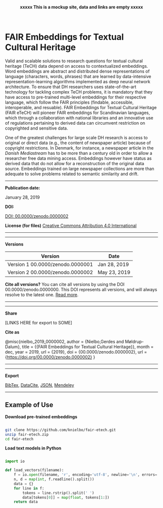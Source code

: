 
<p align="center">
  <b>xxxxx This is a mockup site, data and links are empty xxxxx</b><br>
  <br><br>
</p>

# FAIR Embeddings for Textual Cultural Heritage #

Valid and scalable solutions to research questions for textual cultural heritage (TeCH) data depend on access to contextualized embeddings. Word embeddings are abstract and distributed dense representations of language (characters, words, phrases) that are learned by data-intensive representation-learning algorithms implemented as deep neural network architecture. To ensure that DH researchers uses state-of-the-art technology for tackling complex TeCH problems, it is mandatory that they have access to pre-trained multi-level embeddings for their respective language, which follow the FAIR principles (findable, accessible, interoperable, and resuable). FAIR Embeddings for Textual Cultural Heritage (FAIR eTeCH) will pioneer FAIR embeddings for Scandinavian languages, which through a collaboration with national libraries and an innovative use of regulations pertaining to derived data can circumvent restriction on copyrighted and sensitive data.

One of the greatest challenges for large scale DH research is access to original or direct data (e.g., the content of newspaper article) because of copyright restrictions. In Denmark, for instance, a newspaper article in the *Danish Mediastream* has to be more than a century old in order to allow a researcher free data mining access. Embeddings however have status as derived data that do not allow for a reconstruction of the original data source. Embeddings trained on large newspaper collections are more than adequate to solve problems related to semantic similarity and drift.

---
**Publication date:**

January 28, 2019

**DOI:**

[DOI: 00.0000/zenodo.0000002](https://doi.org/00.0000/zenodo.0000002)

**License (for files)**
[Creative Commons Attribution 4.0 International](http://creativecommons.org/licenses/by/4.0/legalcode)

---

---
**Versions**

|Version|Date|
|---|---|
|Version 1 00.0000/zenodo.0000001|Jan 28, 2019|
|Version 2 00.0000/zenodo.0000002|May 23, 2019|

**Cite all versions?**
You can cite all versions by using the DOI 00.0000/zenodo.0000000. This DOI represents all versions, and will always resolve to the latest one. [Read more](http://help.zenodo.org/#versioning).

---

---
**Share**

[LINKS HERE for export to SOME]

**Cite as**


@misc{nielbo_2019_0000002,
  author    = {Nielbo,Gerdes and Møldrup-Dalum},
  title     = {{FAIR Embeddings for Textual Cultural Heritage}},
  month     = dec,
  year      = 2019,
  url       = {2019},
  doi       = {00.0000/zenodo.0000002},
  url       = {https://doi.org/00.0000/zenodo.0000002}
}

---


---
**Export**

[BibTex](https://zenodo.org/record/0000002/export/hx),
[DataCite](https://zenodo.org/record/0000002/dcite4),
[JSON](https://zenodo.org/record/0000002/export/json),
[Mendeley](https://www.mendeley.com/import/?url=https://zenodo.org/record/0000002)

---

## Example of Use ##

**Download pre-trained embeddings**

```bash

git clone https://github.com/knielbo/fair-etech.git
unzip fair-etech.zip
cd fair-etech

```


**Load text models in Python**

```py

import io

def load_vectors(filename):
    f = io.open(filename, 'r', encoding='utf-8', newline='\n', errors='ignore')
    n, d = map(int, f.readline().split())
    data = {}
    for line in f:
        tokens = line.rstrip().split(' ')
        data[tokens[0]] = map(float, tokens[1:])
    return data
```
